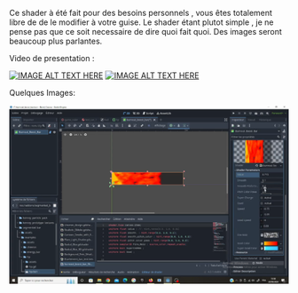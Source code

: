 Ce shader à été fait pour des besoins personnels , vous êtes totalement libre de de le modifier à votre guise.
Le shader étant plutot simple , je ne pense pas que ce soit necessaire de dire quoi fait quoi. Des images seront beaucoup plus parlantes.

Video de presentation : 

[![IMAGE ALT TEXT HERE](https://img.youtube.com/vi/xfaPi4AIBAE/0.jpg)](https://youtu.be/xfaPi4AIBAE)
[![IMAGE ALT TEXT HERE](https://img.youtube.com/vi/buTunSohbj8/0.jpg)](https://youtu.be/buTunSohbj8)


Quelques Images:

![Image1](https://github.com/Levi971/Burnout-Boost-Bar-Shader-GODOT-4-/blob/main/Capture%20d%E2%80%99%C3%A9cran%20(268).png)
